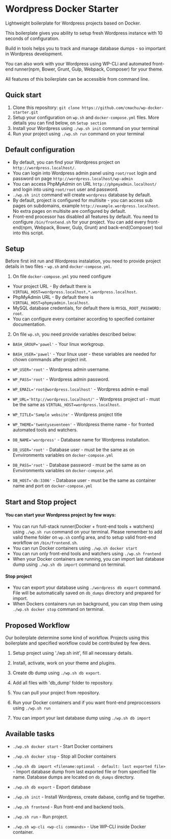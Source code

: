 # Wordpress Docker Starter
Lightweight boilerplate for Wordpress projects based on Docker.

This boilerplate gives you ability to setup fresh Wordpress instance with 10 seconds of configuration.

Build in tools helps you to track and manage database dumps - so important in Wordpress development.

You can also work with your Wordpress using WP-CLi and automated front-end runner(npm, Bower, Grunt, Gulp, Webpack, Composer) for your theme.

All features of this boilerplate can be accessible from command line.

## Quick start
1. Clone this repository: `git clone https://github.com/cmachu/wp-docker-starter.git`
2. Setup your configuration on `wp.sh` and `docker-compose.yml` files. More details you can find below, on `Setup section`
3. Install your Wordpress using `./wp.sh init` command on your terminal
4. Run your project using `./wp.sh run` command on your terminal

## Default configuration
- By default, you can find your Wordpress project on `http://wordpress.localhost/`.
- You can login into Wordpress admin panel using `root/root` login and password on page `http://wordpress.localhost/wp-admin`
- You can access PhpMyAdmin on URL `http://phpmyadmin.localhost/` and login into using `root/root` user and password.
- `./wp.sh init` command will create `wordpress` database by default.
- By default, project is configured for multisite - you can access sub pages on subdomains, example `http://example.wordpress.localhost`. No extra pages on multisite are configured by default.
- Front-end processor has disabled all features by default. You need to configure `/bin/frontend.sh` for your project. You can add every front-end(npm, Webpack, Bower, Gulp, Grunt) and back-end(Composer) tool into this script.

## Setup
Before first init run and Wordpress instalation, you need to provide project details in two files - `wp.sh` and `docker-compose.yml`.
1. On file `docker-compose.yml` you need configure
- Your project URL - By default there is `VIRTUAL_HOST=wordpress.localhost,*.wordpress.localhost`.
- PhpMyAdmin URL - By default there is `VIRTUAL_HOST=phpmyadmin.localhost`.
- MySQL database credentials, for default there is `MYSQL_ROOT_PASSWORD: root`.
- You can configure every container according to specified container documentation.

2. On file `wp.sh`, you need provide variables described below:
- `BASH_GROUP='pawel'` - Your linux workgroup.
- `BASH_USER='pawel'` - Your linux user - these variables are needed for chown commands after project init.

- `WP_USER='root'` - Wordpress admin username.
- `WP_PASS='root'` - Wordpress admin password.
- `WP_EMAIL='root@wordpress.localhost'` - Wordpress admin e-mail
- `WP_URL='http://wordpress.localhost/'` - Wordpress project url - must be the same as `VIRTUAL_HOST=wordpress.localhost`.
- `WP_TITLE='Sample website'` - Wordpress project title
- `WP_THEME='twentyseventeen'` - Wordpress theme name - for fronted automated tools and watchers.

- `DB_NAME='wordpress'` - Database name for Wordpress installation.
- `DB_USER='root'` - Database user - must be the same as on Evnvironments variables on `docker-compose.yml`
- `DB_PASS='root'` - Database password - must be the same as on Evnvironments variables on `docker-compose.yml`
- `DB_HOST='db:3306'` - Database user - must be the same as container name and port on `docker-compose.yml`

## Start and Stop project
#### You can start your Wordpress project by few ways:
- You can run full-stack runner(Docker + front-end tools + watchers) using `./wp.sh run` command on your terminal. Please remember to add valid theme folder on `wp.sh` config area, and to setup valid front-end workflow on `/bin/frontend.sh`.
- You can run Docker containers using `./wp.sh docker start`
- You can run only front-end tools and watchers using `./wp.sh frontend`
- When your Docker containers are running, you can import last database dump using `./wp.sh db import` command on terminal.

#### Stop project
- You can export your database using `./wordpress db export` command. File will be automatically saved on `db_dumps` directory and prepared for import.
- When Dockers containers run on background, you can stop them using `./wp.sh docker stop` command on terminal.


## Proposed Workflow
Our boilerplate determine some kind of workflow. Projects using this boilerplate and specified workflow could be contributed by few devs.

1. Setup project using './wp.sh init', fill all necessary details.
2. Install, activate, work on your theme and plugins.
3. Create db dump using `./wp.sh db export`.
4. Add all files with 'db_dump' folder to repository.

1. You can pull your project from repository.
2. Run your Docker containers and if you want front-end preproccessors using `./wp.sh run`
3. You can import your last database dump using `./wp.sh db import`

## Available tasks

- `./wp.sh docker start` - Start Docker containers
- `./wp.sh docker stop` - Stop all Docker containers

- `./wp.sh db import <filename:optional - default: last exported file>` - Import database dump from last exported file or from specified file name. Database dumps are located on `db_dumps` directory.
- `./wp.sh db export` - Export database

- `./wp.sh init` - Install Wordpress, create dabase, config and tie together.
- `./wp.sh frontend` - Run front-end and backend tools.
- `./wp.sh run` - Run project.
- `./wp.sh wp-cli <wp-cli commands>` - Use WP-CLI inside Docker container.